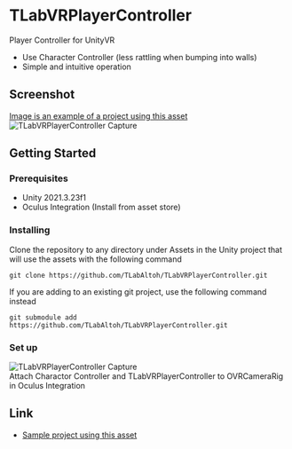 # TLabVRPlayerController
Player Controller for UnityVR  
- Use Character Controller (less rattling when bumping into walls)  
- Simple and intuitive operation

## Screenshot
[Image is an example of a project using this asset](https://github.com/TLabAltoh/VR_Kensyu)  
![TLabVRPlayerController Capture](https://user-images.githubusercontent.com/121733943/235423191-ae4cd64a-e296-4b51-9f84-dafd5769e11e.gif)


## Getting Started
### Prerequisites
- Unity 2021.3.23f1  
- Oculus Integration (Install from asset store)  
### Installing
Clone the repository to any directory under Assets in the Unity project that will use the assets with the following command  
```
git clone https://github.com/TLabAltoh/TLabVRPlayerController.git
```
If you are adding to an existing git project, use the following command instead
```
git submodule add https://github.com/TLabAltoh/TLabVRPlayerController.git
```
### Set up
![TLabVRPlayerController Capture](https://user-images.githubusercontent.com/121733943/235424252-16e2ae81-70f1-49cd-a62a-f5a4966e50ee.png)  
Attach Charactor Controller and TLabVRPlayerController to OVRCameraRig in Oculus Integration
## Link
- [Sample project using this asset](https://github.com/TLabAltoh/VR_Kensyu)
